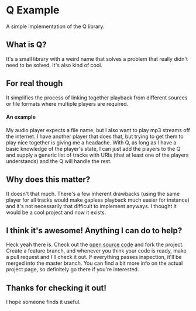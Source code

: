 # Q Example

A simple implementation of the Q library.

## What is Q?

It's a small library with a weird name that solves a problem that really didn't
need to be solved. It's also kind of cool.

## For real though

It simplifies the process of linking together playback from different sources or
file formats where multiple players are required.

#### An example

My audio player expects a file name, but I also want to play mp3 streams off the
internet. I have another player that does that, but trying to get them to play
nice together is giving me a headache. With Q, as long as I have a basic
knowledge of the player's state, I can just add the players to the Q and supply a
generic list of tracks with URIs (that at least one of the players understands)
and the Q will handle the rest.

## Why does this matter?

It doesn't that much. There's a few inherent drawbacks (using the same player for
all tracks would make gapless playback much easier for instance) and it's not
necessarily that difficult to implement anyways. I thought it would be a cool
project and now it exists.

## I think it's awesome! Anything I can do to help?

Heck yeah there is. Check out the
[open source code](https://github.com/lubecjac/Q) and fork the project. Create a
feature branch, and whenever you think your code is ready, make a pull request
and I'll check it out. If everything passes inspection, it'll be merged into the
master branch. You can find a bit more info on the actual project page, so
definitely go there if you're interested.


## Thanks for checking it out!

I hope someone finds it useful.
